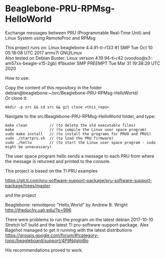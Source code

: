 
# Beaglebone-PRU-RPMsg-HelloWorld
Exchange messages between PRU (Programmable Real-Time Unit) and Linux System using RemoteProc and RPMsg

This project runs on: Linux beaglebone 4.4.91-ti-r133 #1 SMP Tue Oct 10 05:18:08 UTC 2017 armv7l GNU/Linux  
Also tested on Debian Buster: Linux version 4.19.94-ti-r42 (voodoo@x3-am57xx-beagle-x15-2gb) #1buster SMP PREEMPT Tue Mar 31 19:38:29 UTC 2020

How to use:

Copy the content of this repository in the folder debian@beaglebone:~/src/Beaglebone-PRU-RPMsg-HelloWorld/  
Or clone it: 
```
mkdir -p src && cd src && git clone <this_repo>
```

Navigate to the src/Beaglebone-PRU-RPMsg-HelloWorld folder, and type:

```
make clean          // (to delete the old executable files)
make                // (to compile the Linux user space program)
sudo make install   // (to install the programs for PRU0 and PRU1)
sudo ./startpru.sh  // (to load the PRU firmware)
sudo ./hello        // (to start the Linux user space program - sudo might be unnecessary)
```

The user space program hello sends a message to each PRU from where the message is returned and printed to the console.

This project is based on the TI PRU examples

 https://git.ti.com/pru-software-support-package/pru-software-support-package/trees/master

and the project

Beaglebone: remoteproc "Hello,World" by Andrew B. Wright
http://theduchy.ualr.edu/?p=996

There were problems to run the program on the latest debian 2017-10-10 Stretch IoT build and the latest TI pru-software-support-package.
Alex Bagehot managed to get it running with the latest distributions
https://groups.google.com/forum/#!category-topic/beagleboard/support/4P9NdglojBo

His recommendations proved to work.
